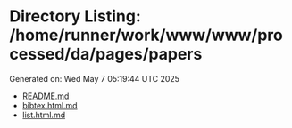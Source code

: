 # Directory Listing: /home/runner/work/www/www/processed/da/pages/papers
Generated on: Wed May  7 05:19:44 UTC 2025

- [README.md](README.md)
- [bibtex.html.md](bibtex.html.md)
- [list.html.md](list.html.md)
